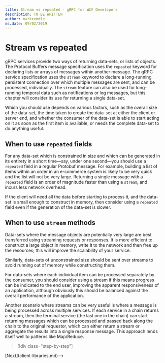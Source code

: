 ```yaml
---
title: Stream vs repeated - gRPC for WCF Developers
description: TO BE WRITTEN
author: markrendle
ms.date: 09/02/2019
---
```


# Stream vs repeated

gRPC services provide two ways of returning data-sets, or lists of objects. The Protocol Buffers message specification uses the `repeated` keyword for declaring lists or arrays of messages within another message. The gRPC service specification uses the `stream` keyword to declare a long-running persistent connection over which multiple messages are sent, and can be processed, individually. The `stream` feature can also be used for long-running temporal data such as notifications or log messages, but this chapter will consider its use for returning a single data-set.

Which you should use depends on various factors, such as the overall size of the data-set, the time taken to create the data-set at either the client or server end, and whether the consumer of the data-set is able to start acting on it as soon as the first item is available, or needs the complete data-set to do anything useful.

## When to use `repeated` fields

For any data-set which is constrained in size and which can be generated in its entirety in a short time&mdash;say, under one second&mdash;you should use a `repeated` field in a regular Protobuf message. For example, building a list of items within an order in an e-commerce system is likely to be very quick and the list will not be very large. Returning a single message with a `repeated` field is an order of magnitude faster than using a `stream`, and incurs less network overhead.

If the client will need all the data before starting to process it, and the data-set is small enough to construct in memory, then consider using a `repeated` field even if the generation of the data-set is slower.

## When to use `stream` methods

Data-sets where the message objects are potentially very large are best transferred using streaming requests or responses. It is more efficient to construct a large object in memory, write it to the network and then free up the resources; this will improve the scalability of your service.

Similarly, data-sets of unconstrained size should be sent over streams to avoid running out of memory while constructing them.

For data-sets where each individual item can be processed separately by the consumer, you should consider using a stream if this means progress can be indicated to the end user, improving the apparent responsiveness of an application, although obviously this should be balanced against the overall performance of the application.

Another scenario where streams can be very useful is where a message is being processed across multiple services. If each service in a chain returns a stream, then the terminal service (the last one in the chain) can start returning messages which can be processed and passed back along the chain to the original requestor, which can either return a stream or aggregate the results into a single response message. This approach lends itself well to patterns like Map/Reduce.

>[!div class="step-by-step"]
<!-->[Next](client-libraries.md)-->
